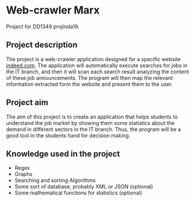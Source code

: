 # Web-crawler Marx
Project for DD1349 projinda19.

## Project description
The project is a web-crawler application designed for a specific website [indeed.com](www.indeed.com). The application will automatically execute searches for jobs in the IT branch, and then it will scan each search result analyzing the content of these job announcements. The program will then map the relevant information extracted form the website and present them to the user.

## Project aim
The aim of this project is to create an application that helps students to understand the job market by showing them some statistics about the demand in different sectors in the IT branch. Thus, the program will be a good tool in the students hand for decision making.

## Knowledge used in the project
+ Regex
+ Graphs
+ Searching and sorting Algorithms
+ Some sort of database, probably XML or JSON (optional)
+ Some mathematical functions for statistics (optional)